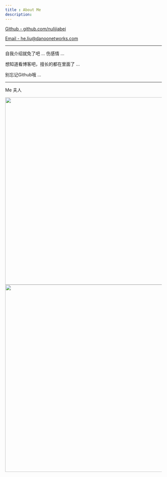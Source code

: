 ```yaml
---
title : About Me
description:
---
```


<a href="https://github.com/nulijiabei">Github - github.com/nulijiabei </a> 

<a href="mailto:he.liu@danoonetworks.com">Email - he.liu@danoonetworks.com </a>

---

自我介绍就免了吧 ... 伤感情 ...

想知道看博客吧，擅长的都在里面了 ...

别忘记Github哦 ...

---

Me 夫人

<img src="{{urls.media}}/1.jpg" alt="" width="600">

<img src="{{urls.media}}/2.jpg" alt="" width="600">

